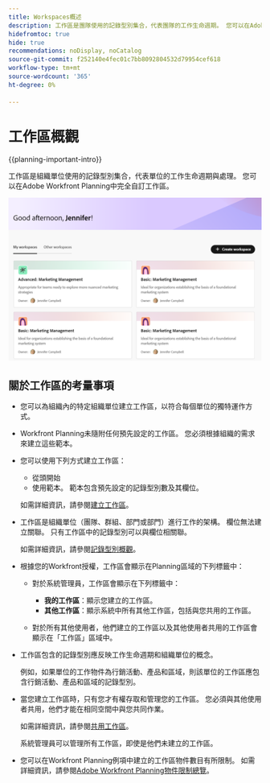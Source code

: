 ```yaml
---
title: Workspaces概述
description: 工作區是團隊使用的記錄型別集合，代表團隊的工作生命週期。 您可以在Adobe Workfront Planning中完全自訂工作區，以符合組織單位的工作流程。
hidefromtoc: true
hide: true
recommendations: noDisplay, noCatalog
source-git-commit: f252140e4fec01c7bb8092804532d79954cef618
workflow-type: tm+mt
source-wordcount: '365'
ht-degree: 0%

---
```


<!--udpate the metadata with real information when making this avilable in TOC and in the left nav-->

# 工作區概觀

{{planning-important-intro}}

工作區是組織單位使用的記錄型別集合，代表單位的工作生命週期與處理。 您可以在Adobe Workfront Planning中完全自訂工作區。

<!--replace shot below with new tab name for Workspaces I'm on-->

![](assets/workspaces-landing-page-admin-account.png)

## 關於工作區的考量事項

* 您可以為組織內的特定組織單位建立工作區，以符合每個單位的獨特運作方式。
* Workfront Planning未隨附任何預先設定的工作區。 您必須根據組織的需求來建立這些範本。
* 您可以使用下列方式建立工作區：

   * 從頭開始
   * 使用範本。 範本包含預先設定的記錄型別數及其欄位。

  如需詳細資訊，請參閱[建立工作區](/help/quicksilver/planning/architecture/create-workspaces.md)。
* 工作區是組織單位（團隊、群組、部門或部門）進行工作的架構。 欄位無法建立關聯。 只有工作區中的記錄型別可以與欄位相關聯。

  如需詳細資訊，請參閱[記錄型別概觀](/help/quicksilver/planning/architecture/overview-of-record-types.md)。
* 根據您的Workfront授權，工作區會顯示在Planning區域的下列標籤中：

   * 對於系統管理員，工作區會顯示在下列標籤中：

      * **我的工作區**：顯示您建立的工作區。<!--Replace with: **Workspaces I'm on**: Displays workspaces you created or workspaces that are shared with you.-->
      * **其他工作區**：顯示系統中所有其他工作區，包括與您共用的工作區。<!--Replace with: **Other workspaces**: Displays all other workspaces in the system.-->

   * 對於所有其他使用者，他們建立的工作區以及其他使用者共用的工作區會顯示在「工作區」區域中。

* 工作區包含的記錄型別應反映工作生命週期和組織單位的概念。

  例如，如果單位的工作物件為行銷活動、產品和區域，則該單位的工作區應包含行銷活動、產品和區域的記錄型別。
* 當您建立工作區時，只有您才有權存取和管理您的工作區。 您必須與其他使用者共用，他們才能在相同空間中與您共同作業。

  如需詳細資訊，請參閱[共用工作區](/help/quicksilver/planning/access/share-workspaces.md)。

  系統管理員可以管理所有工作區，即使是他們未建立的工作區。

<!--make this live with the GA: * There is no limit for how many workspaces you can create in your environment. However, we recommend not to have too many workspaces, as they could become hard to manage and your workflows might be too fragmented.-->
* 您可以在Workfront Planning例項中建立的工作區物件數目有所限制。 如需詳細資訊，請參閱[Adobe Workfront Planning物件限制總覽](/help/quicksilver/planning/general/limitations-overview.md)。



